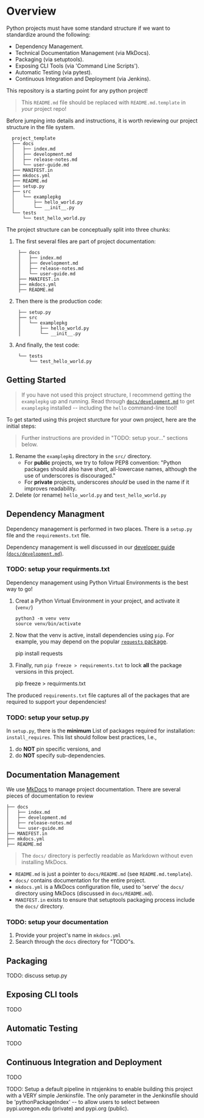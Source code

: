 # Overview

Python projects must have some standard structure if we want to standardize around the following:

* Dependency Management.
* Technical Documentation Management (via MkDocs).
* Packaging (via setuptools).
* Exposing CLI Tools (via 'Command Line Scripts').
* Automatic Testing (via pytest).
* Continuous Integration and Deployment (via Jenkins).

This repository is a starting point for any python project!

> This `README.md` file should be replaced with `README.md.template` in *your* project repo!

Before jumping into details and instructions, it is worth reviewing our project structure in the file system.

      project_template
      ├── docs
      │   ├── index.md
      │   ├── development.md
      │   ├── release-notes.md
      │   └── user-guide.md
      ├── MANIFEST.in
      ├── mkdocs.yml
      ├── README.md
      ├── setup.py
      ├── src
      │   └── examplepkg
      │       ├── hello_world.py
      │       └── __init__.py
      └── tests
          └── test_hello_world.py

The project structure can be conceptually split into three chunks:

1. The first several files are part of  project documentation:

        ├── docs
        │   ├── index.md
        │   ├── development.md
        │   ├── release-notes.md
        │   └── user-guide.md
        ├── MANIFEST.in
        ├── mkdocs.yml
        ├── README.md

2. Then there is the production code:

        ├── setup.py
        ├── src
        │   └── examplepkg
        │       ├── hello_world.py
        │       └── __init__.py

3. And finally, the test code:

        └── tests
            └── test_hello_world.py

## Getting Started

> If you have not used this project structure, I recommend getting the `examplepkg` up and running.
> Read through [`docs/development.md`](docs/development.md) to get `examplepkg` installed -- including the `hello` command-line tool!

To get started using this project sturcture for your own project, here are the initial steps:

> Further instructions are provided in "TODO: setup your..." sections below.

1. Rename the `examplepkg` directory in the `src/` directory.
    * For **public** projects, we try to follow PEP8 convention: "Python packages should also have short, all-lowercase names, although the use of underscores is discouraged."
    * For **private** projects, underscores *should* be used in the name if it improves readability.
2. Delete (or rename) `hello_world.py` and `test_hello_world.py`



## Dependency Managment

Dependency management is performed in two places.
There is a `setup.py` file and the `requirements.txt` file.

Dependency management is well discussed in our [developer guide (`docs/development.md`)](docs/development.md).

### TODO: setup your requirments.txt

Dependency management using Python Virtual Environments is the best way to go!

1. Creat a Python Virtual Environment in your project, and activate it (`venv/`)

       python3 -m venv venv
       source venv/bin/activate

2. Now that the venv is active, install dependencies using `pip`. 
For example, you may depend on the popular [`requests` package](https://pypi.org/project/requests/).

      pip install requests

3. Finally, run `pip freeze > requirements.txt` to lock **all** the package versions in this project.

      pip freeze > requirments.txt

The produced `requirements.txt` file captures all of the packages that are required to support your dependencies!

### TODO: setup your setup.py

In `setup.py`, there is the **minimum** List of packages required for installation: `install_requires`.
This list should follow best practices, I.e.,

1. do **NOT** pin specific versions, and 
2. do **NOT** specify sub-dependencies.



## Documentation Management

We use [MkDocs](https://www.mkdocs.org/) to manage project documentation.
There are several pieces of documentation to review

    ├── docs
    │   ├── index.md
    │   ├── development.md
    │   ├── release-notes.md
    │   └── user-guide.md
    ├── MANIFEST.in
    ├── mkdocs.yml
    ├── README.md

> The `docs/` directory is perfectly readable as Markdown without even installing MkDocs.

* `README.md` is just a pointer to `docs/README.md` (see `README.md.template`).
* `docs/` contains documentation for the entire project.
* `mkdocs.yml` is a MkDocs configuration file, used to 'serve' the `docs/` directory using MkDocs (discussed in `docs/README.md`).
* `MANIFEST.in` exists to ensure that setuptools packaging process include the `docs/` directory.

### TODO: setup your documentation

1. Provide your project's name in `mkdocs.yml`
2. Search through the `docs` directory for "TODO"s.



## Packaging

TODO: discuss setup.py



## Exposing CLI tools

TODO



## Automatic Testing

TODO



## Continuous Integration and Deployment

TODO

TODO: Setup a default pipeline in ntsjenkins to enable building this project with a VERY simple Jenkinsfile.
The only parameter in the Jenkinsfile should be 'pythonPackageIndex' -- to allow users to select between pypi.uoregon.edu (private) and pypi.org (public).
